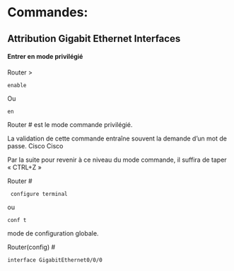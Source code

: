 # Commandes:

## Attribution Gigabit Ethernet Interfaces
                                                            
#### Entrer en mode privilégié 
Router >

    enable
   
  Ou 
  
    en  				                                                               
Router #   est le mode commande privilégié.


La validation de cette commande entraîne souvent la demande d’un mot de passe.  Cisco Cisco

Par la suite pour revenir à ce niveau du mode commande, il suffira de taper « CTRL+Z »

Router #

     configure terminal 
   
  ou   
  
    conf t  				                                                               
mode de configuration globale.

Router(config) #

    interface GigabitEthernet0/0/0  
   
  
  
 

